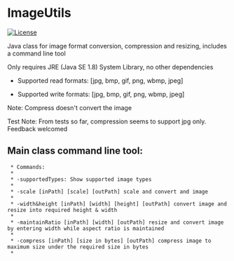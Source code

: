 # ImageUtils

[![License](https://img.shields.io/badge/license-MIT%20License-blue.svg)](LICENSE)

Java class for image format conversion, compression and resizing, includes a command line tool

Only requires JRE (Java SE 1.8) System Library, no other dependencies

- Supported read formats: [jpg, bmp, gif, png, wbmp, jpeg]

- Supported write formats: [jpg, bmp, gif, png, wbmp, jpeg]

Note: Compress doesn't convert the image

Test Note: From tests so far, compression seems to support jpg only. Feedback welcomed


## Main class command line tool:

	 * Commands:
	 * 
	 * -supportedTypes: Show supported image types
	 * 
	 * -scale [inPath] [scale] [outPath] scale and convert and image
	 * 
	 * -width&height [inPath] [width] [height] [outPath] convert image and resize into required height & width
	 * 
	 * -maintainRatio [inPath] [width] [outPath] resize and convert image by entering width while aspect ratio is maintained
	 * 
	 * -compress [inPath] [size in bytes] [outPath] compress image to maximum size under the required size in bytes
	 * 
